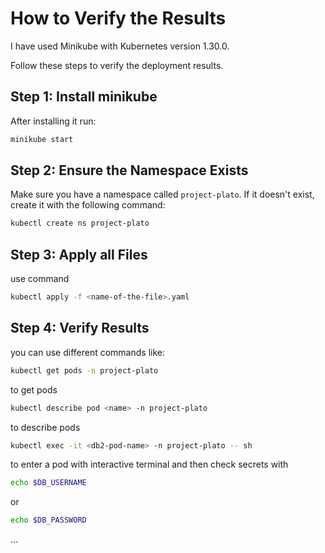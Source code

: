 # How to Verify the Results

I have used Minikube with Kubernetes version 1.30.0.

Follow these steps to verify the deployment results.

## Step 1: Install minikube

After installing it run:

```sh
minikube start
```

## Step 2: Ensure the Namespace Exists

Make sure you have a namespace called `project-plato`. If it doesn't exist, create it with the following command:

```sh
kubectl create ns project-plato
```

## Step 3: Apply all Files
use command

```sh
kubectl apply -f <name-of-the-file>.yaml
```

## Step 4: Verify Results

you can use different commands like:


```sh
kubectl get pods -n project-plato
```
to get pods

```sh
kubectl describe pod <name> -n project-plato
```

to describe pods

```sh
kubectl exec -it <db2-pod-name> -n project-plato -- sh
```
to enter a pod with interactive terminal and then check secrets with

```sh
echo $DB_USERNAME
```
or

```sh
echo $DB_PASSWORD
```
...